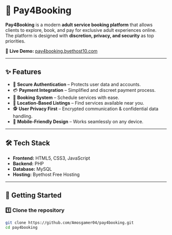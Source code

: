 # 💋 Pay4Booking

**Pay4Booking** is a modern **adult service booking platform** that allows clients to explore, book, and pay for exclusive adult experiences online.  
The platform is designed with **discretion, privacy, and security** as top priorities.  

🔗 **Live Demo:** [pay4booking.byethost10.com](https://pay4booking.byethost10.com/)

---

## ✨ Features

- 🔐 **Secure Authentication** – Protects user data and accounts.  
- 💳 **Payment Integration** – Simplified and discreet payment process.  
- 📅 **Booking System** – Schedule services with ease.  
- 📍 **Location-Based Listings** – Find services available near you.  
- 🕵️ **User Privacy First** – Encrypted communication & confidential data handling.  
- 📱 **Mobile-Friendly Design** – Works seamlessly on any device.  

---

## 🛠️ Tech Stack

- **Frontend:** HTML5, CSS3, JavaScript  
- **Backend:** PHP  
- **Database:** MySQL  
- **Hosting:** Byethost Free Hosting  

---

## 🚀 Getting Started

### 1️⃣ Clone the repository
```bash
git clone https://github.com/Amosgamer04/pay4booking.git
cd pay4booking
